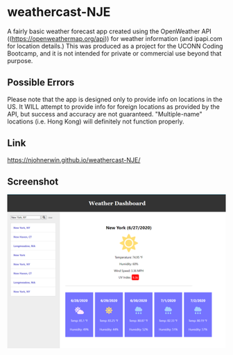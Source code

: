 # weathercast-NJE

A fairly basic weather forecast app created using the OpenWeather API ((https://openweathermap.org/api)) for weather information (and ipapi.com for location details.) This was produced as a project for the UCONN Coding Bootcamp, and it is not intended for private or commercial use beyond that purpose. 


## Possible Errors

Please note that the app is designed only to provide info on locations in the US. It WILL attempt to provide info for foreign locations as provided by the API, but success and accuracy are not guaranteed. "Multiple-name" locations (i.e. Hong Kong) will definitely not function properly. 


## Link

https://njohnerwin.github.io/weathercast-NJE/


## Screenshot

![default desktop](./assets/weatherdashboard.png)
